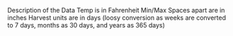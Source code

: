 Description of the Data
Temp is in Fahrenheit
Min/Max Spaces apart are in inches
Harvest units are in days (loosy conversion as weeks are converted to 7 days, months as 30 days, and years as 365 days)
